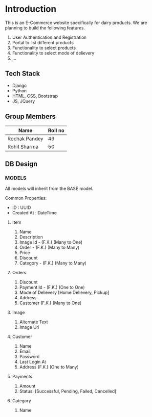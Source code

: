 # Introduction

This is an E-Commerce website specifically for dairy products. We are planning to build the following features.

1. User Authentication and Registration
2. Portal to list different products
3. Functionality to select products
4. Functionality to select mode of delievery
5. ...

## Tech Stack

- Django
- Python
- HTML, CSS, Bootstrap
- JS, JQuery

## Group Members

| Name            | Roll no |
| --------------  | ------- |
| Rochak Pandey   | 49      |
| Rohit Sharma    | 50      |


## DB Design

### MODELS

All models will inherit from the BASE model.

Common Properties:
- ID : UUID
- Created At : DateTime

1. Item
    1. Name
    2. Description
    3. Image Id - (F.K.) (Many to One)
    4. Order - (F.K.) (Many to Many)
    5. Price
    6. Discount
    7. Category - (F.K.) (Many to Many)

2. Orders
    1. Discount
    2. Payment Id - (F.K.) (One to One)
    3. Mode of Delievery [Home Delievery, Pickup]
    4. Address
    5. Customer (F.K.) (Many to One)

3. Image
    1. Alternate Text
    2. Image Url

4. Customer
    1. Name
    2. Email
    3. Password
    4. Last Login At
    5. Address (F.K.) (One to Many)

5. Payments
    1. Amount
    2. Status: [Successful, Pending, Failed, Cancelled]

6. Category
    1. Name